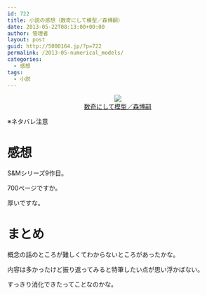 ```yaml
---
id: 722
title: 小説の感想（数奇にして模型／森博嗣）
date: 2013-05-22T08:13:00+00:00
author: 管理者
layout: post
guid: http://5000164.jp/?p=722
permalink: /2013-05-numerical_models/
categories:
  - 感想
tags:
  - 小説
---
```

<div style="text-align: center;">
  <a href="http://www.amazon.co.jp/gp/product/4062731940/ref=as_li_ss_il?ie=UTF8&#038;camp=247&#038;creative=7399&#038;creativeASIN=4062731940&#038;linkCode=as2&#038;tag=5000164-22"><img border="0" src="http://ws-fe.amazon-adsystem.com/widgets/q?_encoding=UTF8&#038;ASIN=4062731940&#038;Format=_SL160_&#038;ID=AsinImage&#038;MarketPlace=JP&#038;ServiceVersion=20070822&#038;WS=1&#038;tag=5000164-22" /><br /><span>数奇にして模型／森博嗣</span></a><img src="http://ir-jp.amazon-adsystem.com/e/ir?t=5000164-22&#038;l=as2&#038;o=9&#038;a=4062731940" width="1" height="1" border="0" alt="" style="border:none !important; margin:0px !important;" />
</div>

※ネタバレ注意

# 感想

S&#038;Mシリーズ9作目。
  
700ページですか。
  
厚いですな。

# まとめ

概念の話のところが難しくてわからないところがあったかな。
  
内容は多かったけど振り返ってみると特筆したい点が思い浮かばない。
  
すっきり消化できたってことなのかな。
